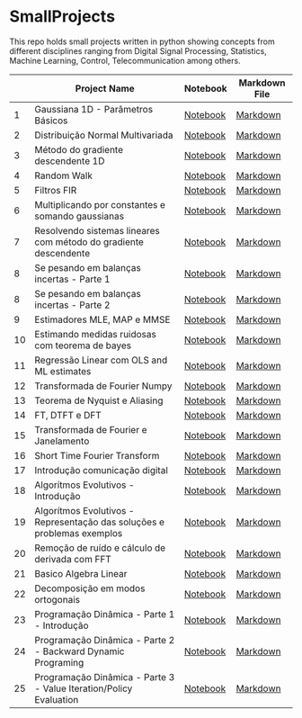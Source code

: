 # SmallProjects

This repo holds small projects written in python showing concepts from different disciplines
ranging from Digital Signal Processing, Statistics, Machine Learning, Control, Telecommunication
among others.


|     | Project Name                                                              | Notebook                                                                                                                                                             | Markdown File                                                                                                                                                    |
| --- | ------------------------------------------------------------------------- | -------------------------------------------------------------------------------------------------------------------------------------------------------------------- | ---------------------------------------------------------------------------------------------------------------------------------------------------------------- |
| 1   | Gaussiana 1D - Parâmetros Básicos                                         | [Notebook](./Gaussiana_1D-Parametros_básicos/Gaussiana_1D-Parametros_básicos.ipynb)                                                                                  | [Markdown](./Gaussiana_1D-Parametros_básicos/Gaussiana_1D-Parametros_básicos.md)                                                                                 |
| 2   | Distribuição Normal Multivariada                                          | [Notebook](./Distribuição_Normal_Multivariada/Distribuição_Normal_Multivariada.ipynb)                                                                                | [Markdown](./Distribuição_Normal_Multivariada/Distribuição_Normal_Multivariada.md)                                                                               |
| 3   | Método do gradiente descendente 1D                                        | [Notebook](./Método_do_gradiente_descendente_1D/Método_do_gradiente_descendente_1D.ipynb)                                                                            | [Markdown](./Método_do_gradiente_descendente_1D/Método_do_gradiente_descendente_1D.md)                                                                           |
| 4   | Random Walk                                                               | [Notebook](./Random_Walk/Random_Walk.ipynb)                                                                                                                          | [Markdown](./Random_Walk/Random_Walk.md)                                                                                                                         |
| 5   | Filtros FIR                                                               | [Notebook](./Filtros_FIR/Filtros_FIR.ipynb)                                                                                                                          | [Markdown](./Filtros_FIR/Filtros_FIR.md)                                                                                                                         |
| 6   | Multiplicando por constantes e somando gaussianas                         | [Notebook](./Multiplicando_por_constantes_e_somando_gaussianas/Multiplicando_por_constantes_e_somando_gaussianas.ipynb)                                              | [Markdown](./Multiplicando_por_constantes_e_somando_gaussianas/Multiplicando_por_constantes_e_somando_gaussianas.md)                                             |
| 7   | Resolvendo sistemas lineares com método do gradiente descendente          | [Notebook](./Resolvendo_sistemas_lineares_com_método_do_gradiente_descendente/Resolvendo_sistemas_lineares_com_método_do_gradiente_descendente.ipynb)                | [Markdown](./Resolvendo_sistemas_lineares_com_método_do_gradiente_descendente/Resolvendo_sistemas_lineares_com_método_do_gradiente_descendente.md)               |
| 8   | Se pesando em balanças incertas - Parte 1                                 | [Notebook](./Se_pesando_em_uma_balança_incerta_com_MLE/Se_pesando_em_uma_balança_incerta_com_MLE.ipynb)                                                              | [Markdown](./Se_pesando_em_uma_balança_incerta_com_MLE/Se_pesando_em_uma_balança_incerta_com_MLE.md)                                                             |
| 8   | Se pesando em balanças incertas - Parte 2                                 | [Notebook](./Se_pesando_em_balanças_incertas/Se_pesando_em_duas_balanças_incertas_com_MLE.ipynb)                                                                     | [Markdown](./Se_pesando_em_balanças_incertas/Se_pesando_em_duas_balanças_incertas_com_MLE.md)                                                                    |
| 9   | Estimadores MLE, MAP e MMSE                                               | [Notebook](./Estimadores_MLE,_MAP_e_MMSE/Estimadores_MLE,_MAP_e_MMSE.ipynb)                                                                                          | [Markdown](./Estimadores_MLE,_MAP_e_MMSE/Estimadores_MLE,_MAP_e_MMSE.md)                                                                                         |
| 10  | Estimando medidas ruidosas com teorema de bayes                           | [Notebook](./Estimando_medidas_ruidosas_com_teorema_de_bayes/Estimando_medidas_ruidosas_com_teorema_de_bayes.ipynb)                                                  | [Markdown](./Estimando_medidas_ruidosas_com_teorema_de_bayes/Estimando_medidas_ruidosas_com_teorema_de_bayes.md)                                                 |
| 11  | Regressão Linear com OLS  and ML estimates                                | [Notebook](./Regressão_Linear_com_OLS__and_ML_estimates/Regressão_Linear_com_OLS__and_ML_estimates.ipynb)                                                            | [Markdown](./Regressão_Linear_com_OLS__and_ML_estimates/Regressão_Linear_com_OLS__and_ML_estimates.md)                                                           |
| 12  | Transformada de Fourier Numpy                                             | [Notebook](./Transformada_Fourier_Numpy/Transformada_Fourier_Numpy.ipynb)                                                                                            | [Markdown](./Transformada_Fourier_Numpy/Transformada_Fourier_Numpy.md)                                                                                           |
| 13  | Teorema de Nyquist e Aliasing                                             | [Notebook](./Teorema_de_Nyquist_e_Aliasing/Teorema_de_Nyquist_e_Aliasing.ipynb)                                                                                      | [Markdown](./Teorema_de_Nyquist_e_Aliasing/Teorema_de_Nyquist_e_Aliasing.md)                                                                                     |
| 14  | FT, DTFT e DFT                                                            | [Notebook](./FT,_DTFT_e_DFT/FT,_DTFT_e_DFT.ipynb)                                                                                                                    | [Markdown](./FT,_DTFT_e_DFT/FT,_DTFT_e_DFT.md)                                                                                                                   |
| 15  | Transformada de Fourier e Janelamento                                     | [Notebook](./Transformada_de_Fourier_e_Janelamento/Transformada_de_Fourier_e_Janelamento.ipynb)                                                                      | [Markdown](./Transformada_de_Fourier_e_Janelamento/Transformada_de_Fourier_e_Janelamento.md)                                                                     |
| 16  | Short Time Fourier Transform                                              | [Notebook](./Short_Time_Fourier_Transform/Short_Time_Fourier_Transform.ipynb)                                                                                        | [Markdown](./Short_Time_Fourier_Transform/Short_Time_Fourier_Transform.md)                                                                                       |
| 17  | Introdução comunicação digital                                            | [Notebook](./Introdução_comunicação_digital/Introdução_comunicação_digital.ipynb)                                                                                    | [Markdown](./Introdução_comunicação_digital/Introdução_comunicação_digital.md)                                                                                   |
| 18  | Algorítmos Evolutivos - Introdução                                        | [Notebook](./Algorítmos_Evolutivos_-_Introdução/Algorítmos_Evolutivos_-_Introdução.ipynb)                                                                            | [Markdown](./Algorítmos_Evolutivos_-_Introdução/Algorítmos_Evolutivos_-_Introdução.md)                                                                           |
| 19  | Algorítmos Evolutivos - Representação das soluções e problemas exemplos   | [Notebook](./Algorítmos_Evolutivos_-_Representação_das_soluções_e_problemas_exemplos/Algorítmos_Evolutivos_-_Representação_das_soluções_e_problemas_exemplos.ipynb)  | [Markdown](./Algorítmos_Evolutivos_-_Representação_das_soluções_e_problemas_exemplos/Algorítmos_Evolutivos_-_Representação_das_soluções_e_problemas_exemplos.md) |
| 20  | Remoção de ruído e cálculo de derivada com FFT                            | [Notebook](./Remoção_de_ruído_e_cálculo_de_derivada_com_FFT/Remoção_de_ruído_e_cálculo_de_derivada_com_FFT.ipynb)                                                    | [Markdown](./Remoção_de_ruído_e_cálculo_de_derivada_com_FFT/Remoção_de_ruído_e_cálculo_de_derivada_com_FFT.md)                                                   |
| 21  | Basico Algebra Linear                                                     | [Notebook](./Basico_Algebra_Linear/Basico_Algebra_Linear.ipynb)                                                                                                      | [Markdown](./Basico_Algebra_Linear/Basico_Algebra_Linear.md)                                                                                                     |
| 22  | Decomposição em modos ortogonais                                          | [Notebook](./Decomposicao_em_modos_ortogonais/Decomposicao_em_modos_ortogonais.ipynb)                                                                                | [Markdown](./Decomposicao_em_modos_ortogonais/Decomposicao_em_modos_ortogonais.md)                                                                               |
| 23  | Programação Dinâmica - Parte 1 - Introdução                               | [Notebook](./Programação_Dinâmica/Programação_Dinâmica_Part1_Intro/Programação_Dinâmica_Part1_Intro.ipynb)                                                           | [Markdown](./Programação_Dinâmica/Programação_Dinâmica_Part1_Intro/Programação_Dinâmica_Part1_Intro.md)                                                          |
| 24  | Programação Dinâmica - Parte 2 - Backward Dynamic Programing              | [Notebook](./Programação_Dinâmica/Programação_Dinâmica_Part2_Backward_Dynamic_Prog/Programação_Dinâmica_Part2_Backward_Dynamic_Prog.ipynb)                           | [Markdown](./Programação_Dinâmica/Programação_Dinâmica_Part2_Backward_Dynamic_Prog/Programação_Dinâmica_Part2_Backward_Dynamic_Prog.md)                          |
| 25  | Programação Dinâmica - Parte 3 - Value Iteration/Policy Evaluation        | [Notebook](./Programação_Dinâmica/Programação_Dinâmica_Part3_ValueIter_PolicyEval/Programação_Dinâmica_Part3_ValueIter_PolicyEval.ipynb)                             | [Markdown](./Programação_Dinâmica/Programação_Dinâmica_Part3_ValueIter_PolicyEval/Programação_Dinâmica_Part3_ValueIter_PolicyEval.md)                            |
